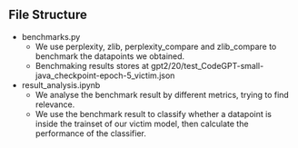 ## File Structure

- benchmarks.py
  - We use perplexity, zlib, perplexity_compare and zlib_compare to benchmark the datapoints we obtained.
  - Benchmaking results stores at gpt2/20/test_CodeGPT-small-java_checkpoint-epoch-5_victim.json
- result_analysis.ipynb
  - We analyse the benchmark result by different metrics, trying to find relevance.
  - We use the benchmark result to classify whether a datapoint is inside the trainset of our victim model, then calculate the performance of the classifier.